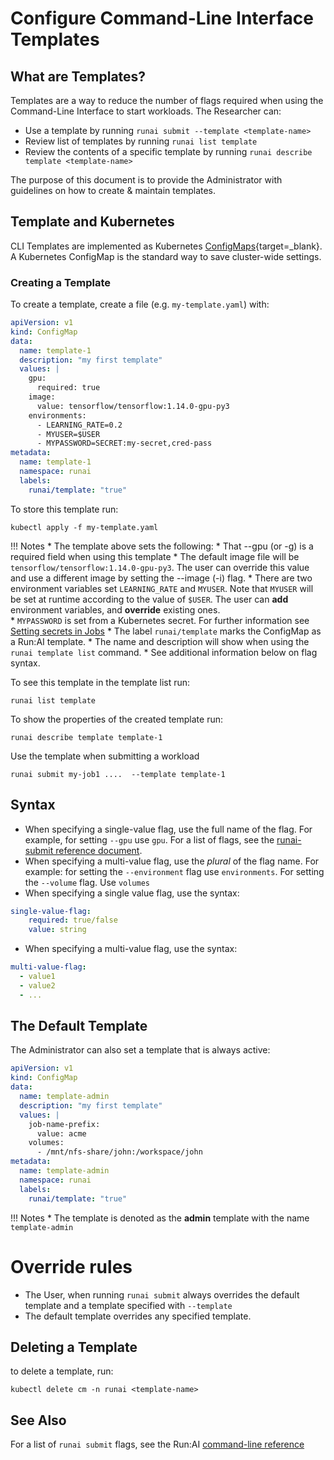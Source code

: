 # Configure Command-Line Interface Templates

## What are Templates?

Templates are a way to reduce the number of flags required when using the Command-Line Interface to start workloads. The Researcher can:

*   Use a template by running `runai submit --template <template-name>`
*   Review list of templates by running `runai list template`
*   Review the contents of a specific template by running ``runai describe template <template-name>``

The purpose of this document is to provide the Administrator with guidelines on how to create & maintain templates.

## Template and Kubernetes

CLI Templates are implemented as Kubernetes [ConfigMaps](https://kubernetes.io/docs/tasks/configure-pod-container/configure-pod-configmap/){target=_blank}. A Kubernetes ConfigMap is the standard way to save cluster-wide settings.

### Creating a Template 

To create a template, create a file (e.g. `my-template.yaml`) with:

``` YAML
apiVersion: v1
kind: ConfigMap
data:
  name: template-1
  description: "my first template"
  values: |
    gpu: 
      required: true
    image:
      value: tensorflow/tensorflow:1.14.0-gpu-py3
    environments:
      - LEARNING_RATE=0.2
      - MYUSER=$USER
      - MYPASSWORD=SECRET:my-secret,cred-pass
metadata:
  name: template-1
  namespace: runai
  labels:
    runai/template: "true"
```

To store this template run: 

``` 
kubectl apply -f my-template.yaml 
```

!!! Notes
    *   The template above sets the following:
        * That --gpu (or -g) is a required field when using this template
        * The default image file will be `tensorflow/tensorflow:1.14.0-gpu-py3`. The user can override this value and use a different image by setting the --image (-i) flag. 
        * There are two environment variables set `LEARNING_RATE` and `MYUSER`. Note that `MYUSER` will be set at runtime according to the value of `$USER`. The user can __add__ environment variables, and __override__ existing ones.  
        * `MYPASSWORD` is set from a Kubernetes secret. For further information see [Setting secrets in Jobs](use-secrets.md) 
    *   The label `runai/template` marks the ConfigMap as a Run:AI template.
    *   The name and description will show when using the `runai template list` command.
    *   See additional information below on flag syntax.


To see this template in the template list run:

```
runai list template
```

To show the properties of the created template run:

```
runai describe template template-1
```

Use the template when submitting a workload

```
runai submit my-job1 ....  --template template-1
```



## Syntax

* When specifying a single-value flag, use the full name of the flag. For example, for setting `--gpu` use `gpu`. For a list of flags, see the [runai-submit reference document](../../Researcher/cli-reference/runai-submit.md). 
* When specifying a multi-value flag, use the _plural_ of the flag name. For example: for setting the `--environment` flag use `environments`. For setting the `--volume` flag. Use `volumes` 
* When specifying a single value flag, use the syntax:
``` YAML
single-value-flag:
    required: true/false
    value: string
```
* When specifying a multi-value flag, use the syntax:
``` YAML
multi-value-flag:
  - value1
  - value2
  - ...
```

## The Default Template

The Administrator can also set a template that is always active:

``` YAML
apiVersion: v1
kind: ConfigMap
data:
  name: template-admin
  description: "my first template"
  values: |
    job-name-prefix:
      value: acme
    volumes:
      - /mnt/nfs-share/john:/workspace/john
metadata:
  name: template-admin
  namespace: runai
  labels:
    runai/template: "true"

```

!!! Notes
    * The template is denoted as the __admin__ template with the name `template-admin`


# Override rules

* The User, when running `runai submit` always overrides the default template and a template specified with `--template`
* The default template overrides any specified template.

## Deleting a Template
to delete a template, run:

```
kubectl delete cm -n runai <template-name>
```

## See Also

For a list of `runai submit` flags, see the Run:AI [command-line reference](../../Researcher/cli-reference/runai-submit.md)
